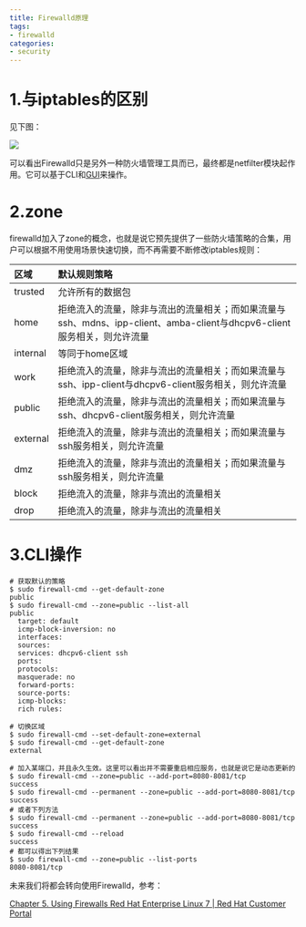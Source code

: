 ```yaml
---
title: Firewalld原理
tags:
- firewalld
categories:
- security
---
```


# 1.与iptables的区别

见下图：

![](https://images-pigo.oss-cn-beijing.aliyuncs.com/20220501005710.png)

可以看出Firewalld只是另外一种防火墙管理工具而已，最终都是netfilter模块起作用。它可以基于CLI和[GUI](https://access.redhat.com/documentation/en-us/red_hat_enterprise_linux/7/html/security_guide/sec-installing_firewall-config)来操作。

# 2.zone

firewalld加入了zone的概念，也就是说它预先提供了一些防火墙策略的合集，用户可以根据不用使用场景快速切换，而不再需要不断修改iptables规则：

| 区域     | 默认规则策略                                                 |
| :------- | :----------------------------------------------------------- |
| trusted  | 允许所有的数据包                                             |
| home     | 拒绝流入的流量，除非与流出的流量相关；而如果流量与ssh、mdns、ipp-client、amba-client与dhcpv6-client服务相关，则允许流量 |
| internal | 等同于home区域                                               |
| work     | 拒绝流入的流量，除非与流出的流量相关；而如果流量与ssh、ipp-client与dhcpv6-client服务相关，则允许流量 |
| public   | 拒绝流入的流量，除非与流出的流量相关；而如果流量与ssh、dhcpv6-client服务相关，则允许流量 |
| external | 拒绝流入的流量，除非与流出的流量相关；而如果流量与ssh服务相关，则允许流量 |
| dmz      | 拒绝流入的流量，除非与流出的流量相关；而如果流量与ssh服务相关，则允许流量 |
| block    | 拒绝流入的流量，除非与流出的流量相关                         |
| drop     | 拒绝流入的流量，除非与流出的流量相关                         |

# 3.CLI操作

~~~shell
# 获取默认的策略
$ sudo firewall-cmd --get-default-zone
public
$ sudo firewall-cmd --zone=public --list-all
public
  target: default
  icmp-block-inversion: no
  interfaces:
  sources:
  services: dhcpv6-client ssh
  ports:
  protocols:
  masquerade: no
  forward-ports:
  source-ports:
  icmp-blocks:
  rich rules:

# 切换区域
$ sudo firewall-cmd --set-default-zone=external
$ sudo firewall-cmd --get-default-zone
external

# 加入某端口，并且永久生效。这里可以看出并不需要重启相应服务，也就是说它是动态更新的
$ sudo firewall-cmd --zone=public --add-port=8080-8081/tcp
success
$ sudo firewall-cmd --permanent --zone=public --add-port=8080-8081/tcp
success
# 或者下列方法
$ sudo firewall-cmd --permanent --zone=public --add-port=8080-8081/tcp
success
$ sudo firewall-cmd --reload
success
# 都可以得出下列结果
$ sudo firewall-cmd --zone=public --list-ports
8080-8081/tcp
~~~

未来我们将都会转向使用Firewalld，参考：

[Chapter 5. Using Firewalls Red Hat Enterprise Linux 7 | Red Hat Customer Portal](https://access.redhat.com/documentation/en-us/red_hat_enterprise_linux/7/html/security_guide/sec-using_firewalls#sec-Getting_started_with_firewalld)

